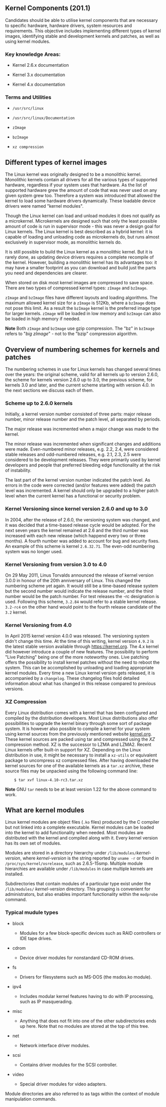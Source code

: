 ## Kernel Components (201.1)


Candidates should be able to utilise kernel components that are
necessary to specific hardware, hardware drivers, system resources and
requirements. This objective includes implementing different types of
kernel images, identifying stable and development kernels and patches,
as well as using kernel modules.

###  Key knowledge Areas:

-   Kernel 2.6.x documentation

-   Kernel 3.x documentation

-   Kernel 4.x documentation

###  Terms and Utilities

-   `/usr/src/linux`

-   `/usr/src/linux/Documentation`

-   `zImage`

-   `bzImage`

-   `xz compression`


##  Different types of kernel images 

The Linux kernel was originally designed to be a monolithic kernel.
Monolithic kernels contain all drivers for all the various types of
supported hardware, regardless if your system uses that hardware. As the
list of supported hardware grew the amount of code that was never used
on any given system grew too. Therefore a system was introduced that
allowed the kernel to load some hardware drivers dynamically. These
loadable device drivers were named "kernel modules".

Though the Linux kernel can load and unload modules it does not qualify
as a microkernel. Microkernels are designed such that only the least
possible amount of code is run in supervisor mode - this was never a
design goal for Linux kernels. The Linux kernel is best described as a
hybrid kernel: it is capable of loading and unloading code as
microkernels do, but runs almost exclusively in supervisor mode, as
monolithic kernels do.

It is still possible to build the Linux kernel as a monolithic kernel.
But it is rarely done, as updating device drivers requires a complete
recompile of the kernel. However, building a monolithic kernel has its
advantages too: it may have a smaller footprint as you can download and
build just the parts you need and dependencies are clearer.

When stored on disk most kernel images are compressed to save space.
There are two types of compressed kernel types: `zImage` and `bzImage`.

`zImage` and `bzImage` files have different layouts and loading
algorithms. The maximum allowed kernel size for a `zImage` is 512Kb,
where a `bzImage` does not pose this limit. As a result the `bzImage`
kernel is the preferred image type for larger kernels. `zImage` will be
loaded in low memory and `bzImage` can also be loaded in high memory if
needed.

**Note**
Both `zImage` and `bzImage` use gzip compression. The "bz" in `bzImage`
refers to "*big zImage*" - not to the "bzip" compression algorithm.

##  Overview of numbering schemes for kernels and patches 

The numbering schemes in use for Linux kernels has changed several times
over the years: the original scheme, valid for all kernels up to version
2.6.0, the scheme for kernels version 2.6.0 up to 3.0, the previous
scheme, for kernels 3.0 and later, and the current scheme starting with
version 4.0. In the next sections we discuss each of them.

###   Scheme up to 2.6.0 kernels

Initially, a kernel version number consisted of three parts: major
release number, minor release number and the patch level, all separated
by periods.

The major release was incremented when a major change was made to the
kernel.

The minor release was incremented when significant changes and additions
were made. Even-numbered minor releases, e.g. 2.2, 2.4, were considered
stable releases and odd-numbered releases, e.g. 2.1, 2.3, 2.5 were
considered to be development releases. They were primarily used by
kernel developers and people that preferred bleeding edge functionality
at the risk of instability.

The last part of the kernel version number indicated the patch level. As
errors in the code were corrected (and/or features were added) the patch
level was incremented. A kernel should only be upgraded to a higher
patch level when the current kernel has a functional or security
problem.

###   Kernel Versioning since kernel version 2.6.0 and up to 3.0 

In 2004, after the release of 2.6.0, the versioning system was changed,
and it was decided that a time-based release cycle would be adopted. For
the next seven years the kernel remained at 2.6 and the third number was
increased with each new release (which happend every two or three
months). A fourth number was added to account for bug and security
fixes. An example of this scheme is kernel `2.6.32.71`. The even-odd
numbering system was no longer used.

###   Kernel Versioning from version 3.0 to 4.0 

On 29 May 2011, Linus Torvalds announced the release of kernel version
3.0.0 in honour of the 20th anniversary of Linux. This changed the
numbering scheme yet again. It would still be a time-based release
system but the second number would indicate the release number, and the
third number would be the patch number. For test releases the -rc
designation is used. Following this scheme, `3.2.84` would refer to a
stable kernel release. `3.2-rc4` on the other hand would point to the
fourth release candidate of the `3.2` kernel.

###   Kernel Versioning from 4.0 

In April 2015 kernel version 4.0.0 was released. The versioning system
didn't change this time. At the time of this writing, kernel version
`4.9.2` is the latest stable version available through
<https://kernel.org>. The 4.x kernel did however introduce a couple of
new features. The possibility to perform "Live Patching" being one of
the more noteworthy ones. Live patching offers the possibility to
install kernel patches without the need to reboot the system. This can
be accomplished by unloading and loading appropriate kernel modules.
Every time a new Linux kernel version gets released, it is accompanied
by a `changelog`. These changelog files hold detailed information about
what has changed in this release compared to previous versions.

###   XZ Compression

Every Linux distribution comes with a kernel that has been configured
and compiled by the distribution developers. Most Linux distributions
also offer possibilities to upgrade the kernel binary through some sort
of package system. It is however also possible to compile a kernel for
your system using kernel sources from the previously mentioned website
[kernel.org](https://kernel.org). These kernel sources are packed using
tar and compressed using the *XZ* compression method. XZ is the
successor to LZMA and LZMA2. Recent Linux kernels offer built-in support
for XZ. Depending on the Linux distribution in use, it might be
necessary to install a `xz-utils` or equivalent package to uncompress xz
compressed files. After having downloaded the kernel sources for one of
the available kernels as a `tar.xz` archive, these source files may be
unpacked using the following command line:

        $ tar xvf linux-4.10-rc3.tar.xz
                

**Note**
GNU `tar` needs to be at least version 1.22 for the above command to
work.

##  What are kernel modules 

Linux kernel modules are object files (`.ko` files) produced by the C
compiler but not linked into a complete executable. Kernel modules can
be loaded into the kernel to add functionality when needed. Most modules
are distributed with the kernel and compiled along with it. Every kernel
version has its own set of modules.


Modules are stored in a directory hierarchy under
`/lib/modules/`*kernel-version*, where *kernel-version* is the string
reported by `uname -r` or found in `/proc/sys/kernel/osrelease`, such as
2.6.5-15smp. Multiple module hierarchies are available under
`/lib/modules` in case multiple kernels are installed.

Subdirectories that contain modules of a particular type exist under the
`/lib/modules/` *kernel-version* directory. This grouping is convenient
for administrators, but also enables important functionality within the
`modprobe` command.

###   Typical mudule types 

- block

	-   Modules for a few block-specific devices such as RAID controllers or
    IDE tape drives.

- cdrom

	-   Device driver modules for nonstandard CD-ROM drives.

- fs

	-   Drivers for filesystems such as MS-DOS (the msdos.ko module).

- ipv4

	-   Includes modular kernel features having to do with IP processing,
    such as IP masquerading.

- misc

	-   Anything that does not fit into one of the other subdirectories ends
    up here. Note that no modules are stored at the top of this tree.

- net

	-   Network interface driver modules.

- scsi

	-   Contains driver modules for the SCSI controller.

- video

	-   Special driver modules for video adapters.

Module directories are also referred to as tags within the context of
module manipulation commands.
